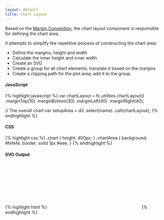 ```yaml
---
layout: default
title: Chart Layout
---
```


Based on the [Margin Convention](http://bl.ocks.org/mbostock/3019563), the chart layout component is responsible for defining the chart area.

It attempts to simplify the repetitive process of constructing the chart area:

+ Define the margins, height and width
+ Calculate the inner height and inner width
+ Create an SVG
+ Create a group for all chart elements; translate it based on the margins
+ Create a clipping path for the plot area; add it to the group

<div id="example_chartLayout" class="chart"> </div>

#### JavaScript

{% highlight javascript %}
var chartLayout = fc.utilities.chartLayout()
  .marginTop(10)
  .marginBottom(30)
  .marginLeft(40)
  .marginRight(40);

// The overall chart
var setupArea = d3
  .select(name)
  .call(chartLayout);
{% endhighlight %}

#### CSS

{% highlight css %}
.chart {
  height: 400px;
}
.chartArea {
  background: #fefefe;
  border: solid 1px #eee;
}
{% endhighlight %}

#### SVG Output

{% highlight html %}
<svg class="chartArea">
  <g>
    <defs>
      <clipPath id="plotAreaClip">
        <rect></rect>
      </clipPath>
    </defs>
    <g clip-path="url(#plotAreaClip)" class="plotArea"></g>
  </g>
</svg>
{% endhighlight %}

<script type="text/javascript">
(function(){
  var chart = createPlotArea(dataSeries1, '#example_chartLayout');

  // Create the OHLC series
  var ohlc = fc.series.ohlc()
    .xScale(chart.dateScale)
    .yScale(chart.priceScale);

  // Add the primary OHLC series
  chart.plotArea.selectAll('.series').remove();
  chart.plotArea.append('g')
    .attr('class', 'series')
    .datum(dataSeries1)
    .call(ohlc);
}());
</script>
